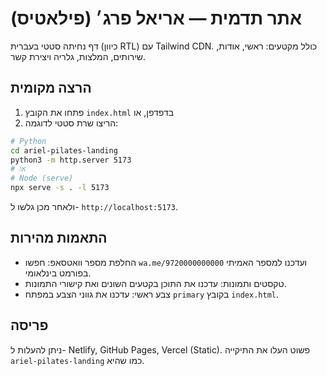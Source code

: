 # אתר תדמית — אריאל פרג׳ (פילאטיס)

דף נחיתה סטטי בעברית (כיוון RTL) עם Tailwind CDN. כולל מקטעים: ראשי, אודות, שירותים, המלצות, גלריה ויצירת קשר.

## הרצה מקומית

1. פתחו את הקובץ `index.html` בדפדפן, או
2. הריצו שרת סטטי לדוגמה:

```bash
# Python
cd ariel-pilates-landing
python3 -m http.server 5173
# או
# Node (serve)
npx serve -s . -l 5173
```

ולאחר מכן גלשו ל- `http://localhost:5173`.

## התאמות מהירות
- החלפת מספר וואטסאפ: חפשו `wa.me/9720000000000` ועדכנו למספר האמיתי בפורמט בינלאומי.
- טקסטים ותמונות: עדכנו את התוכן בקטעים השונים ואת קישורי התמונות.
- צבע ראשי: עדכנו את גווני הצבע במפתח `primary` בקובץ `index.html`.

## פריסה
ניתן להעלות ל- Netlify, GitHub Pages, Vercel (Static). פשוט העלו את התיקייה `ariel-pilates-landing` כמו שהיא.
